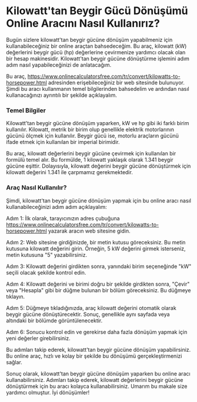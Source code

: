 Kilowatt'tan Beygir Gücü Dönüşümü Online Aracını Nasıl Kullanırız?
==================================================================

Bugün sizlere kilowatt'tan beygir gücüne dönüşüm yapabilmeniz için kullanabileceğiniz bir online araçtan bahsedeceğim. Bu araç, kilowatt (kW) değerlerini beygir gücü (hp) değerlerine çevirmenize yardımcı olacak olan bir hesap makinesidir. Kilowatt'tan beygir gücüne dönüştürme işlemini adım adım nasıl yapabileceğinizi de anlatacağım.

Bu araç, <https://www.onlinecalculatorsfree.com/tr/convert/kilowatts-to-horsepower.html> adresinden erişebileceğiniz bir web sitesinde bulunuyor. Şimdi bu aracı kullanmanın temel bilgilerinden bahsedelim ve ardından nasıl kullanacağınızı ayrıntılı bir şekilde açıklayalım.

### Temel Bilgiler

Kilowatt'tan beygir gücüne dönüşüm yaparken, kW ve hp gibi iki farklı birim kullanılır. Kilowatt, metrik bir birim olup genellikle elektrik motorlarının gücünü ölçmek için kullanılır. Beygir gücü ise, motorlu araçların gücünü ifade etmek için kullanılan bir imperial birimidir.

Bu araç, kilowatt değerlerini beygir gücüne çevirmek için kullanılan bir formülü temel alır. Bu formülde, 1 kilowatt yaklaşık olarak 1.341 beygir gücüne eşittir. Dolayısıyla, kilowatt değerini beygir gücüne dönüştürmek için kilowatt değerini 1.341 ile çarpmamız gerekmektedir.

### Araç Nasıl Kullanılır?

Şimdi, kilowatt'tan beygir gücüne dönüşüm yapmak için bu online aracı nasıl kullanabileceğinizi adım adım açıklayalım:

Adım 1: İlk olarak, tarayıcınızın adres çubuğuna <https://www.onlinecalculatorsfree.com/tr/convert/kilowatts-to-horsepower.html> yazarak aracın web sitesine gidin.

Adım 2: Web sitesine girdiğinizde, bir metin kutusu göreceksiniz. Bu metin kutusuna kilowatt değerini girin. Örneğin, 5 kW değerini girmek isterseniz, metin kutusuna "5" yazabilirsiniz.

Adım 3: Kilowatt değerini girdikten sonra, yanındaki birim seçeneğinde "kW" seçili olacak şekilde kontrol edin.

Adım 4: Kilowatt değerini ve birimi doğru bir şekilde girdikten sonra, "Çevir" veya "Hesapla" gibi bir düğme bulunan bir bölüm göreceksiniz. Bu düğmeye tıklayın.

Adım 5: Düğmeye tıkladığınızda, araç kilowatt değerini otomatik olarak beygir gücüne dönüştürecektir. Sonuç, genellikle aynı sayfada veya altındaki bir bölümde görüntülenecektir.

Adım 6: Sonucu kontrol edin ve gerekirse daha fazla dönüşüm yapmak için yeni değerler girebilirsiniz.

Bu adımları takip ederek, kilowatt'tan beygir gücüne dönüşüm yapabilirsiniz. Bu online araç, hızlı ve kolay bir şekilde bu dönüşümü gerçekleştirmenizi sağlar.

Sonuç olarak, kilowatt'tan beygir gücüne dönüşüm yaparken bu online aracı kullanabilirsiniz. Adımları takip ederek, kilowatt değerlerini beygir gücüne dönüştürmek için bu aracı kolayca kullanabilirsiniz. Umarım bu makale size yardımcı olmuştur. İyi dönüşümler!